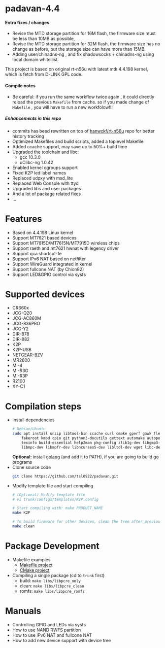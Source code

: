 # padavan-4.4 #

#### Extra fixes / changes
- Revise the MTD storage partition for 16M flash, the firmware size must be less than 10MB as possible,
- Revise the MTD storage partition for 32M flash, the firmware size has no change as before, but the storage size can have more than 15MB.
- Adding user/chinadns-ng , and fix shadowsocks + chinadns-ng using local domain whitellist.

This project is based on original rt-n56u with latest mtk 4.4.198 kernel, which is fetch from D-LINK GPL code.

#### Compile notes
- Be careful: if you run the same workflow twice again , it could directly reload the previous `Makefile` from cache. 
  so if you made change of `Makefile` , you will have to run a new workfolow!!!

##### Enhancements in this repo

- commits has beed rewritten on top of [hanwckf/rt-n56u](https://github.com/hanwckf/rt-n56u) repo for better history tracking
- Optimized Makefiles and build scripts, added a toplevel Makefile
- Added ccache support, may save up to 50%+ build time
- Upgraded the toolchain and libc:
  - gcc 10.3.0
  - uClibc-ng 1.0.42
 - Enabled kernel cgroups support
 - Fixed K2P led label names
 - Replaced udpxy with msd_lite
 - Replaced Web Console with ttyd
 - Upgraded libs and user packages
 - And a lot of package related fixes
 - ...

# Features

- Based on 4.4.198 Linux kernel
- Support MT7621 based devices
- Support MT7615D/MT7615N/MT7915D wireless chips
- Support raeth and mt7621 hwnat with legency driver
- Support qca shortcut-fe
- Support IPv6 NAT based on netfilter
- Support WireGuard integrated in kernel
- Support fullcone NAT (by Chion82)
- Support LED&GPIO control via sysfs

# Supported devices

- CR660x
- JCG-Q20
- JCG-AC860M
- JCG-836PRO
- JCG-Y2
- DIR-878
- DIR-882
- K2P
- K2P-USB
- NETGEAR-BZV
- MR2600
- MI-4
- MI-R3G
- MI-R3P
- R2100
- XY-C1

# Compilation steps

- Install dependencies
  ```sh
  # Debian/Ubuntu
  sudo apt install unzip libtool-bin ccache curl cmake gperf gawk flex bison nano xxd \
      fakeroot kmod cpio git python3-docutils gettext automake autopoint \
      texinfo build-essential help2man pkg-config zlib1g-dev libgmp3-dev \
      libmpc-dev libmpfr-dev libncurses5-dev libltdl-dev wget libc-dev-bin
  ```
  **Optional:** install [golang](https://go.dev/doc/install) (and add it to PATH), if you are going to build go programs
- Clone source code
  ```sh
  git clone https://github.com/tsl0922/padavan.git
  ```
- Modify template file and start compiling
  ```sh
  # (Optional) Modify template file
  # vi trunk/configs/templates/K2P.config

  # Start compiling with: make PRODUCT_NAME
  make K2P

  # To build firmware for other devices, clean the tree after previous build
  make clean
  ```

# Package Development

- Makefile examples
  - [Makefile project](trunk/libs/libpcre/Makefile) 
  - [CMake project](trunk/user/ttyd/Makefile)
- Compiling a single package (cd to `trunk` first)
  - build: `make libs/libpcre_only`
  - clean: `make libs/libpcre_clean`
  - romfs: `make libs/libpcre_romfs`

# Manuals

- Controlling GPIO and LEDs via sysfs
- How to use NAND RWFS partition
- How to use IPv6 NAT and fullcone NAT
- How to add new device support with device tree
